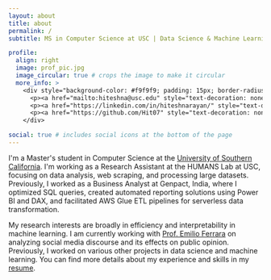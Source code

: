 ```yaml
---
layout: about
title: about
permalink: /
subtitle: MS in Computer Science at USC | Data Science & Machine Learning Enthusiast

profile:
  align: right
  image: prof_pic.jpg
  image_circular: true # crops the image to make it circular
  more_info: >
    <div style="background-color: #f9f9f9; padding: 15px; border-radius: 8px; box-shadow: 0 2px 4px rgba(0,0,0,0.1);">
      <p><a href="mailto:hiteshna@usc.edu" style="text-decoration: none; color: #D44638;"><i class="fas fa-envelope"></i> hiteshna@usc.edu</a></p>
      <p><a href="https://linkedin.com/in/hiteshnarayan/" style="text-decoration: none; color: #0077B5;"><i class="fab fa-linkedin"></i> LinkedIn</a></p>
      <p><a href="https://github.com/Hit07" style="text-decoration: none; color: #333;"><i class="fab fa-github"></i> GitHub</a></p>
    </div>

social: true # includes social icons at the bottom of the page
---
```


I'm a Master's student in Computer Science at the [University of Southern California](https://www.usc.edu/). I'm working as a Research Assistant at the HUMANS Lab at USC, focusing on data analysis, web scraping, and processing large datasets. Previously, I worked as a Business Analyst at Genpact, India, where I optimized SQL queries, created automated reporting solutions using Power BI and DAX, and facilitated AWS Glue ETL pipelines for serverless data transformation.

My research interests are broadly in efficiency and interpretability in machine learning. I am currently working with [Prof. Emilio Ferrara](https://www.emilio.ferrara.name/) on analyzing social media discourse and its effects on public opinion. Previously, I worked on various other projects in data science and machine learning. You can find more details about my experience and skills in my [resume](/assets/pdf/Narayana_Hitesh.pdf).

